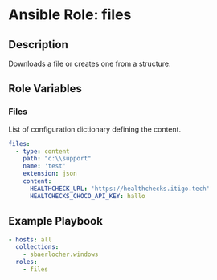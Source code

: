 # Ansible Role: files

## Description

Downloads a file or creates one from a structure.

## Role Variables

### Files

List of configuration dictionary defining the content.

```yml
files:
  - type: content
    path: "c:\\support"
    name: 'test'
    extension: json
    content:
      HEALTHCHECK_URL: 'https://healthchecks.itigo.tech'
      HEALTCHECKS_CHOCO_API_KEY: hallo
```

## Example Playbook

```yml
- hosts: all
  collections:
    - sbaerlocher.windows
  roles:
    - files
```

